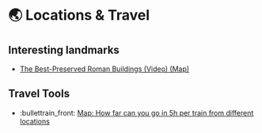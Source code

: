 # 🌏 Locations & Travel

## Interesting landmarks

* [The Best-Preserved Roman Buildings (Video) (Map)](https://toldinstone.com/the-best-preserved-roman-buildings/)

## Travel Tools

* :bullettrain\_front: [Map: How far can you go in 5h per train from different locations](https://chronotrains-eu.vercel.app/)
